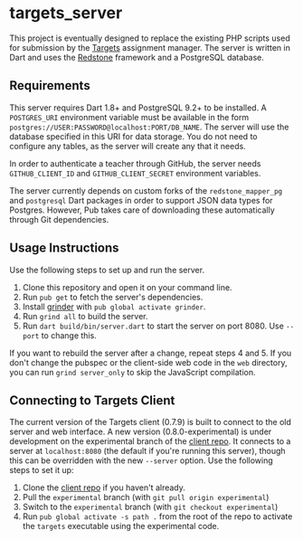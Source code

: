 # targets_server #

This project is eventually designed to replace the existing PHP scripts used for submission by the [Targets][client_github] assignment manager. The server is written in Dart and uses the [Redstone][redstone] framework and a PostgreSQL database.

## Requirements ##

This server requires Dart 1.8+ and PostgreSQL 9.2+ to be installed. A `POSTGRES_URI` environment variable must be available in the form `postgres://USER:PASSWORD@localhost:PORT/DB_NAME`. The server will use the database specified in this URI for data storage. You do not need to configure any tables, as the server will create any that it needs.

In order to authenticate a teacher through GitHub, the server needs `GITHUB_CLIENT_ID` and `GITHUB_CLIENT_SECRET` environment variables.

The server currently depends on custom forks of the `redstone_mapper_pg` and `postgresql` Dart packages in order to support JSON data types for Postgres. However, Pub takes care of downloading these automatically through Git dependencies.

## Usage Instructions ##

Use the following steps to set up and run the server.

1. Clone this repository and open it on your command line.
2. Run `pub get` to fetch the server's dependencies.
3. Install [grinder][grinder] with `pub global activate grinder`.
4. Run `grind all` to build the server.
5. Run `dart build/bin/server.dart` to start the server on port 8080. Use `--port` to change this.

If you want to rebuild the server after a change, repeat steps 4 and 5. If you don't change the pubspec or the client-side web code in the `web` directory, you can run `grind server_only` to skip the JavaScript compilation.

## Connecting to Targets Client ##

The current version of the Targets client (0.7.9) is built to connect to the old server and web interface. A new version (0.8.0-experimental) is under development on the experimental branch of the [client repo][client_github]. It connects to a server at `localhost:8080` (the default if you're running this server), though this can be overridden with the new `--server` option. Use the following steps to set it up:

1. Clone the [client repo][client_github] if you haven't already.
2. Pull the `experimental` branch (with `git pull origin experimental`)
3. Switch to the `experimental` branch (with `git checkout experimental`)
4. Run `pub global activate -s path .` from the root of the repo to activate the `targets` executable using the experimental code.



[client_github]: https://github.com/dart-targets/targets
[redstone]: http://redstonedart.org
[grinder]: https://pub.dartlang.org/package/grinder